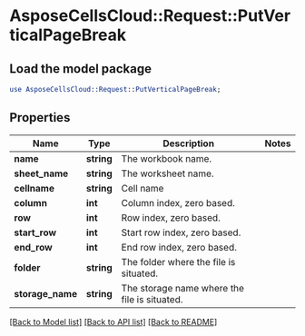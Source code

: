 # AsposeCellsCloud::Request::PutVerticalPageBreak 

## Load the model package
```perl
use AsposeCellsCloud::Request::PutVerticalPageBreak;
```

## Properties
Name | Type | Description | Notes
------------ | ------------- | ------------- | -------------
**name** | **string** | The workbook name. |
**sheet_name** | **string** | The worksheet name. |
**cellname** | **string** | Cell name |
**column** | **int** | Column index, zero based. |
**row** | **int** | Row index, zero based. |
**start_row** | **int** | Start row index, zero based. |
**end_row** | **int** | End row index, zero based. |
**folder** | **string** | The folder where the file is situated. |
**storage_name** | **string** | The storage name where the file is situated. |  

[[Back to Model list]](../README.md#documentation-for-requests) [[Back to API list]](../README.md#documentation-for-api-endpoints) [[Back to README]](../README.md)

